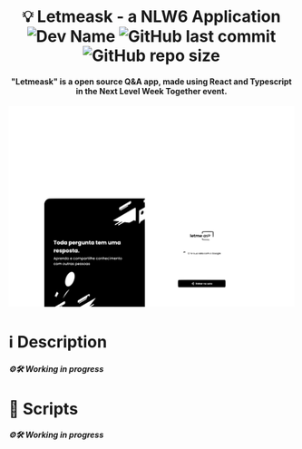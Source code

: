 <h1 align="center"> 
	💡 Letmeask - a NLW6 Application<br>
    <img alt="Dev Name" src="https://img.shields.io/badge/Developer-Vinicius%20Buchara-blueviolet">
    <img alt="GitHub last commit" src="https://img.shields.io/github/last-commit/vbuchara/letmeask-nlwproject?color=blueviolet&label=Last%20Commit">
    <img alt="GitHub repo size" src="https://img.shields.io/github/repo-size/vbuchara/letmeask-nlwproject?color=blueviolet&label=Repository%20Size">
</h1>

<h4 align="center">
  "Letmeask" is a open source Q&A app, made using React and Typescript in the Next Level Week Together event. 
</h4>

<div align="center">
	<img alt="Letmeask image" src="src/assets/images/letmeask.svg">
</div>

# ℹ️ Description 
<h5>
	⚙️🛠️ Working in progress
</h5>

# 📜 Scripts
<h5>
	⚙️🛠️ Working in progress
</h5>
